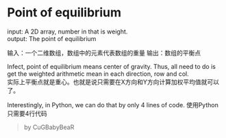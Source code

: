 Point of equilibrium  
================  
input: A 2D array, number in that is weight.  
output: The point of equilibrium  

输入：一个二维数组，数组中的元素代表数组的重量
输出：数组的平衡点

Infect, point of equilibrium means center of gravity. Thus, all need to do is get the weighted arithmetic mean in each direction, row and col.  
实际上平衡点就是重心。也就是说只需要在X方向和Y方向计算加权平均值就可以了。

Interestingly, in Python, we can do that by only 4 lines of code. 
使用Python只需要4行代码

> by CuGBabyBeaR